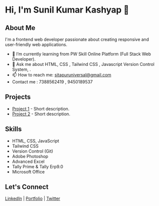 # Hi, I'm Sunil Kumar Kashyap 👋

## About Me
I'm a frontend web developer passionate about creating responsive and user-friendly web applications.

- 🌱 I’m currently learning from PW Skill Online Platform (Full Stack Web Developer).
- 💬 Ask me about HTML, CSS , Tailwind CSS , Javascript Version Control System, .
- 📫 How to reach me: sitapuruniversal@gmail.com
- Contact me :   7388562419 , 9450189537

## Projects
- [Project 1](link-to-project1) - Short description.
- [Project 2](link-to-project2) - Short description.

## Skills
- HTML, CSS, JavaScript
- Tailwind CSS
- Version Control (Git)
- Adobe Photoshop
- Advanced Excel
- Tally Prime & Tally Erp9.0
- Microsoft Office

## Let's Connect
[LinkedIn](sunil-kashyap-8b3008286) | [Portfolio](link-to-portfolio) | [Twitter](link-to-twitter)
